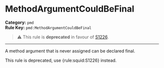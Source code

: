 
# MethodArgumentCouldBeFinal
**Category:** `pmd`<br/>
**Rule Key:** `pmd:MethodArgumentCouldBeFinal`<br/>
> :warning: This rule is **deprecated** in favour of [S1226](https://rules.sonarsource.com/java/RSPEC-1226).

-----

A method argument that is never assigned can be declared final.

<p>
  This rule is deprecated, use {rule:squid:S1226} instead.
</p>

